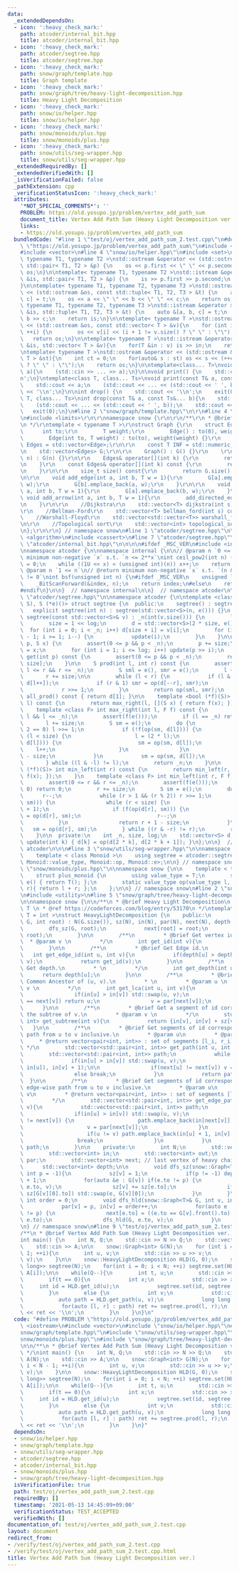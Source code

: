 ```yaml
---
data:
  _extendedDependsOn:
  - icon: ':heavy_check_mark:'
    path: atcoder/internal_bit.hpp
    title: atcoder/internal_bit.hpp
  - icon: ':heavy_check_mark:'
    path: atcoder/segtree.hpp
    title: atcoder/segtree.hpp
  - icon: ':heavy_check_mark:'
    path: snow/graph/template.hpp
    title: Graph template
  - icon: ':heavy_check_mark:'
    path: snow/graph/tree/heavy-light-decomposition.hpp
    title: Heavy Light Decomposition
  - icon: ':heavy_check_mark:'
    path: snow/io/helper.hpp
    title: snow/io/helper.hpp
  - icon: ':heavy_check_mark:'
    path: snow/monoids/plus.hpp
    title: snow/monoids/plus.hpp
  - icon: ':heavy_check_mark:'
    path: snow/utils/seg-wrapper.hpp
    title: snow/utils/seg-wrapper.hpp
  _extendedRequiredBy: []
  _extendedVerifiedWith: []
  _isVerificationFailed: false
  _pathExtension: cpp
  _verificationStatusIcon: ':heavy_check_mark:'
  attributes:
    '*NOT_SPECIAL_COMMENTS*': ''
    PROBLEM: https://old.yosupo.jp/problem/vertex_add_path_sum
    document_title: Vertex Add Path Sum (Heavy Light Decomposition ver.)
    links:
    - https://old.yosupo.jp/problem/vertex_add_path_sum
  bundledCode: "#line 1 \"test/oj/vertex_add_path_sum_2.test.cpp\"\n#define PROBLEM\
    \ \"https://old.yosupo.jp/problem/vertex_add_path_sum\"\n#include <iostream>\n\
    #include <vector>\n#line 4 \"snow/io/helper.hpp\"\n#include <set>\n\ntemplate<\
    \ typename T1, typename T2 >\nstd::ostream &operator << (std::ostream &os, const\
    \ std::pair< T1, T2 > &p) {\n    os << p.first << \" \" << p.second;\n    return\
    \ os;\n}\n\ntemplate< typename T1, typename T2 >\nstd::istream &operator >> (std::istream\
    \ &is, std::pair< T1, T2 > &p) {\n    is >> p.first >> p.second;\n    return is;\n\
    }\n\ntemplate< typename T1, typename T2, typename T3 >\nstd::ostream &operator\
    \ << (std::ostream &os, const std::tuple< T1, T2, T3 > &t) {\n    auto &[a, b,\
    \ c] = t;\n    os << a << \" \" << b << \" \" << c;\n    return os;\n}\n\ntemplate<\
    \ typename T1, typename T2, typename T3 >\nstd::istream &operator >> (std::istream\
    \ &is, std::tuple< T1, T2, T3 > &t) {\n    auto &[a, b, c] = t;\n    is >> a >>\
    \ b >> c;\n    return is;\n}\n\ntemplate< typename T >\nstd::ostream &operator\
    \ << (std::ostream &os, const std::vector< T > &v){\n    for (int i = 0; i < (int)v.size();\
    \ ++i) {\n        os << v[i] << (i + 1 != v.size() ? \" \" : \"\");\n    }\n \
    \   return os;\n}\n\ntemplate< typename T >\nstd::istream &operator >>  (std::istream\
    \ &is, std::vector< T > &v){\n    for(T &in : v) is >> in;\n    return is;\n}\n\
    \ntemplate< typename T >\nstd::ostream &operator << (std::ostream &os, const std::set<\
    \ T > &st){\n    int ct = 0;\n    for(auto& s : st) os << s << (++ct != (int)st.size()\
    \ ? \" \" : \"\");\n    return os;\n}\n\ntemplate<class... T>\nvoid input(T&...\
    \ a){\n    (std::cin >> ... >> a);\n}\n\nvoid print() {\n    std::cout << '\\\
    n';\n}\ntemplate<class T, class... Ts>\nvoid print(const T& a, const Ts&... b){\n\
    \    std::cout << a;\n    (std::cout << ... << (std::cout << ' ', b));\n    std::cout\
    \ << '\\n';\n}\n\nint drop() {\n    std::cout << '\\n';\n    exit(0);\n}\ntemplate<class\
    \ T, class... Ts>\nint drop(const T& a, const Ts&... b){\n    std::cout << a;\n\
    \    (std::cout << ... << (std::cout << ' ', b));\n    std::cout << '\\n';\n \
    \   exit(0);\n}\n#line 2 \"snow/graph/template.hpp\"\n\r\n#line 4 \"snow/graph/template.hpp\"\
    \n#include <limits>\r\n\r\nnamespace snow {\r\n\r\n/**\r\n * @brief Graph template\r\
    \n */\r\ntemplate < typename T >\r\nstruct Graph {\r\n    struct Edge {\r\n  \
    \      int to;\r\n        T weight;\r\n        Edge() : to(0), weight(0) {}\r\n\
    \        Edge(int to, T weight) : to(to), weight(weight) {}\r\n    };\r\n    using\
    \ Edges = std::vector<Edge>;\r\n\r\n    const T INF = std::numeric_limits<T>::max();\r\
    \n    std::vector<Edges> G;\r\n\r\n    Graph() : G() {}\r\n    \r\n    Graph(int\
    \ n) : G(n) {}\r\n\r\n    Edges& operator[](int k) {\r\n        return G[k];\r\
    \n    }\r\n    const Edges& operator[](int k) const {\r\n        return G[k];\r\
    \n    }\r\n\r\n    size_t size() const{\r\n        return G.size();\r\n    }\r\
    \n\r\n    void add_edge(int a, int b, T w = 1){\r\n        G[a].emplace_back(b,\
    \ w);\r\n        G[b].emplace_back(a, w);\r\n    }\r\n\r\n    void add_directed_edge(int\
    \ a, int b, T w = 1){\r\n        G[a].emplace_back(b, w);\r\n    }\r\n\r\n   \
    \ void add_arrow(int a, int b, T w = 1){\r\n        add_directed_edge(a, b, w);\r\
    \n    }\r\n\r\n    //Dijkstra\r\n    std::vector<T> dijkstra(int s) const;\r\n\
    \r\n    //Bellman-Ford\r\n    std::vector<T> bellman_ford(int s) const;\r\n\r\n\
    \    //Warshall-Floyd\r\n    std::vector<std::vector<T>> warshall_floyd() const;\r\
    \n\r\n    //Topological sort\r\n    std::vector<int> topological_sort() const;\r\
    \n};\r\n\r\n} // namespace snow\n#line 1 \"atcoder/segtree.hpp\"\n\n\n\n#include\
    \ <algorithm>\n#include <cassert>\n#line 7 \"atcoder/segtree.hpp\"\n\n#line 1\
    \ \"atcoder/internal_bit.hpp\"\n\n\n\n#ifdef _MSC_VER\n#include <intrin.h>\n#endif\n\
    \nnamespace atcoder {\n\nnamespace internal {\n\n// @param n `0 <= n`\n// @return\
    \ minimum non-negative `x` s.t. `n <= 2**x`\nint ceil_pow2(int n) {\n    int x\
    \ = 0;\n    while ((1U << x) < (unsigned int)(n)) x++;\n    return x;\n}\n\n//\
    \ @param n `1 <= n`\n// @return minimum non-negative `x` s.t. `(n & (1 << x))\
    \ != 0`\nint bsf(unsigned int n) {\n#ifdef _MSC_VER\n    unsigned long index;\n\
    \    _BitScanForward(&index, n);\n    return index;\n#else\n    return __builtin_ctz(n);\n\
    #endif\n}\n\n}  // namespace internal\n\n}  // namespace atcoder\n\n\n#line 9\
    \ \"atcoder/segtree.hpp\"\n\nnamespace atcoder {\n\ntemplate <class S, S (*op)(S,\
    \ S), S (*e)()> struct segtree {\n  public:\n    segtree() : segtree(0) {}\n \
    \   explicit segtree(int n) : segtree(std::vector<S>(n, e())) {}\n    explicit\
    \ segtree(const std::vector<S>& v) : _n(int(v.size())) {\n        log = internal::ceil_pow2(_n);\n\
    \        size = 1 << log;\n        d = std::vector<S>(2 * size, e());\n      \
    \  for (int i = 0; i < _n; i++) d[size + i] = v[i];\n        for (int i = size\
    \ - 1; i >= 1; i--) {\n            update(i);\n        }\n    }\n\n    void set(int\
    \ p, S x) {\n        assert(0 <= p && p < _n);\n        p += size;\n        d[p]\
    \ = x;\n        for (int i = 1; i <= log; i++) update(p >> i);\n    }\n\n    S\
    \ get(int p) const {\n        assert(0 <= p && p < _n);\n        return d[p +\
    \ size];\n    }\n\n    S prod(int l, int r) const {\n        assert(0 <= l &&\
    \ l <= r && r <= _n);\n        S sml = e(), smr = e();\n        l += size;\n \
    \       r += size;\n\n        while (l < r) {\n            if (l & 1) sml = op(sml,\
    \ d[l++]);\n            if (r & 1) smr = op(d[--r], smr);\n            l >>= 1;\n\
    \            r >>= 1;\n        }\n        return op(sml, smr);\n    }\n\n    S\
    \ all_prod() const { return d[1]; }\n\n    template <bool (*f)(S)> int max_right(int\
    \ l) const {\n        return max_right(l, [](S x) { return f(x); });\n    }\n\
    \    template <class F> int max_right(int l, F f) const {\n        assert(0 <=\
    \ l && l <= _n);\n        assert(f(e()));\n        if (l == _n) return _n;\n \
    \       l += size;\n        S sm = e();\n        do {\n            while (l %\
    \ 2 == 0) l >>= 1;\n            if (!f(op(sm, d[l]))) {\n                while\
    \ (l < size) {\n                    l = (2 * l);\n                    if (f(op(sm,\
    \ d[l]))) {\n                        sm = op(sm, d[l]);\n                    \
    \    l++;\n                    }\n                }\n                return l\
    \ - size;\n            }\n            sm = op(sm, d[l]);\n            l++;\n \
    \       } while ((l & -l) != l);\n        return _n;\n    }\n\n    template <bool\
    \ (*f)(S)> int min_left(int r) const {\n        return min_left(r, [](S x) { return\
    \ f(x); });\n    }\n    template <class F> int min_left(int r, F f) const {\n\
    \        assert(0 <= r && r <= _n);\n        assert(f(e()));\n        if (r ==\
    \ 0) return 0;\n        r += size;\n        S sm = e();\n        do {\n      \
    \      r--;\n            while (r > 1 && (r % 2)) r >>= 1;\n            if (!f(op(d[r],\
    \ sm))) {\n                while (r < size) {\n                    r = (2 * r\
    \ + 1);\n                    if (f(op(d[r], sm))) {\n                        sm\
    \ = op(d[r], sm);\n                        r--;\n                    }\n     \
    \           }\n                return r + 1 - size;\n            }\n         \
    \   sm = op(d[r], sm);\n        } while ((r & -r) != r);\n        return 0;\n\
    \    }\n\n  private:\n    int _n, size, log;\n    std::vector<S> d;\n\n    void\
    \ update(int k) { d[k] = op(d[2 * k], d[2 * k + 1]); }\n};\n\n}  // namespace\
    \ atcoder\n\n\n#line 3 \"snow/utils/seg-wrapper.hpp\"\n\nnamespace snow {\n\n\
    \    template < class Monoid >\n    using segtree = atcoder::segtree<typename\
    \ Monoid::value_type, Monoid::op, Monoid::e>;\n\n} // namespace snow\n#line 2\
    \ \"snow/monoids/plus.hpp\"\n\nnamespace snow {\n\n    template < typename T >\n\
    \    struct plus_monoid {\n        using value_type = T;\n        static value_type\
    \ e() { return T(); };\n        static value_type op(value_type l, value_type\
    \ r){ return l + r; };\n    };\n\n} // namespace snow\n#line 2 \"snow/graph/tree/heavy-light-decomposition.hpp\"\
    \n#include <utility>\n#line 5 \"snow/graph/tree/heavy-light-decomposition.hpp\"\
    \n\nnamespace snow {\n\n/**\n * @brief Heavy Light Decomposition\n * \n * @tparam\
    \ T \n * @ref https://codeforces.com/blog/entry/53170\n */\ntemplate < typename\
    \ T = int >\nstruct HeavyLightDecomposition {\n    public:\n        HeavyLightDecomposition(snow::Graph<T>&\
    \ G, int root) : N(G.size()), sz(N), in(N), par(N), next(N), depth(N) {\n    \
    \        dfs_sz(G, root);\n            next[root] = root;\n            dfs_hld(G,\
    \ root);\n        }\n\n        /**\n         * @brief Get vertex id.\n       \
    \  * @param v \n         */\n        int get_id(int v){\n            return in[v];\n\
    \        }\n\n        /**\n         * @brief Get Edge id.\n         */\n     \
    \   int get_edge_id(int u, int v){\n            if(depth[u] > depth[v]) std::swap(u,\
    \ v);\n            return get_id(v);\n        }\n\n        /**\n         * @brief\
    \ Get depth.\n         * \n         */\n        int get_depth(int u){\n      \
    \      return depth[u];\n        }\n\n        /**\n         * @brief Get Lowest\
    \ Common Ancestor of (u, v).\n         * \n         * @param u \n         * @param\
    \ v \n         */\n        int get_lca(int u, int v){\n            while (true){\n\
    \                if(in[u] > in[v]) std::swap(u, v);\n                if(next[u]\
    \ == next[v]) return u;\n                v = par[next[v]];\n            }\n  \
    \      }\n\n        /**\n         * @brief Get a segment of id corresponding to\
    \ the subtree of v.\n         * @param v \n         */\n        std::pair<int,\
    \ int> get_subtree(int v){\n            return {in[v], in[v] + sz[v]};\n     \
    \   }\n\n        /**\n         * @brief Get segments of id corresponding to the\
    \ path from u to v inclusive.\n         * @param u\n         * @param v\n    \
    \     * @return vector<pair<int, int>> : set of segments [l_i, r_i)\n        \
    \ */\n        std::vector<std::pair<int, int>> get_path(int u, int v) {\n    \
    \        std::vector<std::pair<int, int>> path;\n            while (true){\n \
    \               if(in[u] > in[v]) std::swap(u, v);\n                path.emplace_back(std::max(in[next[v]],\
    \ in[u]), in[v] + 1);\n\n                if(next[u] != next[v]) v = par[next[v]];\n\
    \                else break;\n            }\n            return path;\n      \
    \  }\n\n        /**\n         * @brief Get segments of id corresponding to the\
    \ edge-wise path from u to v inclusive.\n         * @param u\n         * @param\
    \ v\n         * @return vector<pair<int, int>> : set of segments [l_i, r_i)\n\
    \         */\n        std::vector<std::pair<int, int>> get_edge_path(int u, int\
    \ v){\n            std::vector<std::pair<int, int>> path;\n            while (true){\n\
    \                if(in[u] > in[v]) std::swap(u, v);\n                if(next[u]\
    \ != next[v]) {\n                    path.emplace_back(in[next[v]], in[v] + 1);\n\
    \                    v = par[next[v]];\n                }\n                else{\n\
    \                    if(u != v) path.emplace_back(in[u] + 1, in[v] + 1);\n   \
    \                 break;\n                }\n            }\n            return\
    \ path;\n        }\n\n    private:\n        int N;\n        std::vector<int> sz;\n\
    \        std::vector<int> in;\n        std::vector<int> out;\n        std::vector<int>\
    \ par;\n        std::vector<int> next; // last vertex of heavy chain of x\n  \
    \      std::vector<int> depth;\n\n        void dfs_sz(snow::Graph<T>& G, int v,\
    \ int p = -1){\n            sz[v] = 1;\n            if(p != -1) depth[v] = depth[p]\
    \ + 1;\n            for(auto &e : G[v]) if(e.to != p) {\n                dfs_sz(G,\
    \ e.to, v);\n                sz[v] += sz[e.to];\n                if(sz[e.to] >\
    \ sz[G[v][0].to]) std::swap(e, G[v][0]);\n            }\n        }\n\n       \
    \ int order = 0;\n        void dfs_hld(snow::Graph<T>& G, int v, int p = -1){\n\
    \            par[v] = p, in[v] = order++;\n            for(auto e : G[v]) if(e.to\
    \ != p) {\n                next[e.to] = ((e.to == G[v].front().to) ? next[v] :\
    \ e.to);\n                dfs_hld(G, e.to, v);\n            }\n        }\n};\n\
    \n} // namespace snow\n#line 9 \"test/oj/vertex_add_path_sum_2.test.cpp\"\n\n\
    /**\n * @brief Vertex Add Path Sum (Heavy Light Decomposition ver.)\n * \n */\n\
    int main() {\n    int N, Q;\n    std::cin >> N >> Q;\n    std::vector<int> A(N);\n\
    \    std::cin >> A;\n\n    snow::Graph<int> G(N);\n    for (int i = 0; i < N -\
    \ 1; ++i){\n        int u, v;\n        std::cin >> u >> v;\n        G.add_edge(u,\
    \ v);\n    }\n\n    snow::HeavyLightDecomposition HLD(G, 0);\n    snow::segtree<snow::plus_monoid<long\
    \ long>> segtree(N);\n    for(int i = 0; i < N; ++i) segtree.set(HLD.get_id(i),\
    \ A[i]);\n\n    while(Q--){\n        int t, u;\n        std::cin >> t >> u;\n\n\
    \        if(t == 0){\n            int x;\n            std::cin >> x;\n       \
    \     int id = HLD.get_id(u);\n            segtree.set(id, segtree.get(id) + x);\n\
    \        }\n        else {\n            int v;\n            std::cin >> v;\n \
    \           auto path = HLD.get_path(u, v);\n            long long ret = 0;\n\
    \            for(auto [l, r] : path) ret += segtree.prod(l, r);\n            std::cout\
    \ << ret << '\\n';\n        }\n    }\n}\n"
  code: "#define PROBLEM \"https://old.yosupo.jp/problem/vertex_add_path_sum\"\n#include\
    \ <iostream>\n#include <vector>\n#include \"snow/io/helper.hpp\"\n#include \"\
    snow/graph/template.hpp\"\n#include \"snow/utils/seg-wrapper.hpp\"\n#include \"\
    snow/monoids/plus.hpp\"\n#include \"snow/graph/tree/heavy-light-decomposition.hpp\"\
    \n\n/**\n * @brief Vertex Add Path Sum (Heavy Light Decomposition ver.)\n * \n\
    \ */\nint main() {\n    int N, Q;\n    std::cin >> N >> Q;\n    std::vector<int>\
    \ A(N);\n    std::cin >> A;\n\n    snow::Graph<int> G(N);\n    for (int i = 0;\
    \ i < N - 1; ++i){\n        int u, v;\n        std::cin >> u >> v;\n        G.add_edge(u,\
    \ v);\n    }\n\n    snow::HeavyLightDecomposition HLD(G, 0);\n    snow::segtree<snow::plus_monoid<long\
    \ long>> segtree(N);\n    for(int i = 0; i < N; ++i) segtree.set(HLD.get_id(i),\
    \ A[i]);\n\n    while(Q--){\n        int t, u;\n        std::cin >> t >> u;\n\n\
    \        if(t == 0){\n            int x;\n            std::cin >> x;\n       \
    \     int id = HLD.get_id(u);\n            segtree.set(id, segtree.get(id) + x);\n\
    \        }\n        else {\n            int v;\n            std::cin >> v;\n \
    \           auto path = HLD.get_path(u, v);\n            long long ret = 0;\n\
    \            for(auto [l, r] : path) ret += segtree.prod(l, r);\n            std::cout\
    \ << ret << '\\n';\n        }\n    }\n}"
  dependsOn:
  - snow/io/helper.hpp
  - snow/graph/template.hpp
  - snow/utils/seg-wrapper.hpp
  - atcoder/segtree.hpp
  - atcoder/internal_bit.hpp
  - snow/monoids/plus.hpp
  - snow/graph/tree/heavy-light-decomposition.hpp
  isVerificationFile: true
  path: test/oj/vertex_add_path_sum_2.test.cpp
  requiredBy: []
  timestamp: '2021-05-13 14:45:09+09:00'
  verificationStatus: TEST_ACCEPTED
  verifiedWith: []
documentation_of: test/oj/vertex_add_path_sum_2.test.cpp
layout: document
redirect_from:
- /verify/test/oj/vertex_add_path_sum_2.test.cpp
- /verify/test/oj/vertex_add_path_sum_2.test.cpp.html
title: Vertex Add Path Sum (Heavy Light Decomposition ver.)
---
```

